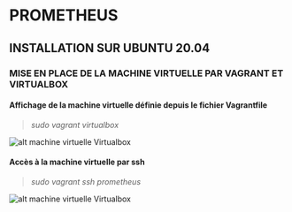 # PROMETHEUS
## INSTALLATION SUR UBUNTU 20.04
### MISE EN PLACE DE LA MACHINE VIRTUELLE PAR VAGRANT ET VIRTUALBOX
#### Affichage de la machine virtuelle définie depuis le fichier Vagrantfile
> _sudo vagrant virtualbox_

![alt machine virtuelle Virtualbox](https://raw.githubusercontent.com/Aliyoub/prometheus-blog/main/src/components/assets/images/prometheus-in-virtualbox.png)

#### Accès à la machine virtuelle par ssh
> _sudo vagrant ssh prometheus_

![alt machine virtuelle Virtualbox](https://raw.githubusercontent.com/Aliyoub/prometheus-blog/main/src/components/assets/images/vagrant-ssh-prometheus.png)
